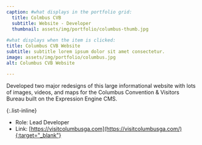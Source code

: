 ```yaml
---
caption: #what displays in the portfolio grid:
  title: Colmbus CVB
  subtitle: Website - Developer
  thumbnail: assets/img/portfolio/columbus-thumb.jpg
  
#what displays when the item is clicked:
title: Columbus CVB Website
subtitle: subtitle lorem ipsum dolor sit amet consectetur.
image: assets/img/portfolio/columbus.jpg
alt: Columbus CVB Website

---
```

Developed two major redesigns of this large informational website with lots of images, videos, and maps for the Columbus Convention & Visitors Bureau built on the Expression Engine CMS.

{:.list-inline} 
- Role: Lead Developer
- Link: [https://visitcolumbusga.com](https://visitcolumbusga.com/){:target="_blank"}
